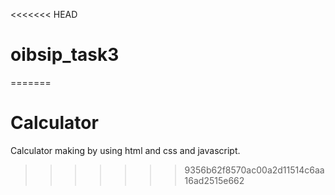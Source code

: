 <<<<<<< HEAD
# oibsip_task3
=======

# Calculator
Calculator making by using html and css and javascript.
>>>>>>> 9356b62f8570ac00a2d11514c6aa16ad2515e662
